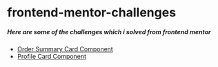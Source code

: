 # frontend-mentor-challenges
##### Here are some of the challenges which i solved from frontend mentor
- [Order Summary Card Component](https://uday-kiran77.github.io/frontend-mentor-challenges/order-summary-card/)
- [Profile Card Component](https://uday-kiran77.github.io/frontend-mentor-challenges/profile-card-component/)

